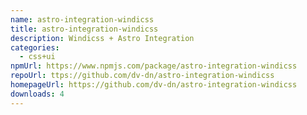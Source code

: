 ```yaml
---
name: astro-integration-windicss
title: astro-integration-windicss
description: Windicss + Astro Integration
categories:
  - css+ui
npmUrl: https://www.npmjs.com/package/astro-integration-windicss
repoUrl: ttps://github.com/dv-dn/astro-integration-windicss
homepageUrl: https://github.com/dv-dn/astro-integration-windicss
downloads: 4
---
```

